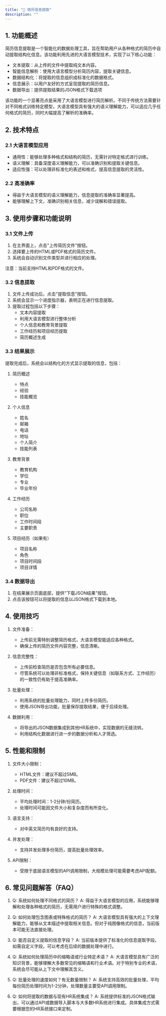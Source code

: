 ```yaml
---
title: "📄 简历信息提取"
description: ""
---
```


## 1. 功能概述

简历信息提取是一个智能化的数据处理工具，旨在帮助用户从各种格式的简历中自动提取结构化信息。该功能利用先进的大语言模型技术，实现了以下核心功能：

- 文本提取：从上传的文件中提取纯文本内容。
- 智能信息解析：使用大语言模型分析简历内容，提取关键信息。
- 数据结构化：将提取的信息组织成标准化的数据格式。
- 信息展示：以用户友好的方式呈现提取的简历信息。
- 数据导出：提供提取结果的JSON格式下载选项

该功能的一个显著亮点是采用了大语言模型进行简历解析。不同于传统方法需要针对不同格式训练特定模型，大语言模型具有强大的语义理解能力，可以适应几乎任何格式的简历，同时大幅提高了解析的准确率。

## 2. 技术特点

### 2.1 大语言模型应用

- 通用性：能够处理多种格式和结构的简历，无需针对特定格式进行训练。
- 语义理解：具备深度语义理解能力，可以准确识别和提取关键信息。
- 适应性强：可以处理非标准化的表述和格式，提高信息提取的灵活性。

### 2.2 高准确率

- 得益于大语言模型的语义理解能力，信息提取的准确率显著提高。
- 能够理解上下文，准确识别相关信息，减少误解和错误提取。

## 3. 使用步骤和功能说明

### 3.1 文件上传

1. 在主界面上，点击"上传简历文件"按钮。
2. 选择要上传的HTML或PDF格式的简历文件。
3. 系统会自动识别文件类型并进行相应的处理。

注意：当前支持HTML和PDF格式的文件。

### 3.2 信息提取

1. 文件上传成功后，点击"提取信息"按钮。
2. 系统会显示一个进度指示器，表明正在进行信息提取。
3. 提取过程包括以下步骤：
    - 文本内容提取
    - 利用大语言模型进行整体分析
    - 个人信息和教育背景提取
    - 工作经历和项目经历提取
    - 简历概述生成

### 3.3 结果展示

提取完成后，系统会以结构化的方式显示提取的信息，包括：

1. 简历概述
    - 特点
    - 经验
    - 技能概览

2. 个人信息
    - 姓名
    - 邮箱
    - 电话
    - 地址
    - 个人简介
    - 技能列表

3. 教育背景
    - 教育机构
    - 学位
    - 专业
    - 毕业年份

4. 工作经历
    - 公司名称
    - 职位
    - 工作时间段
    - 主要职责

5. 项目经历（如果有）
    - 项目名称
    - 角色
    - 项目时间段
    - 项目详情

### 3.4 数据导出

1. 在结果展示页面底部，提供"下载JSON结果"按钮。
2. 点击该按钮可以将提取的信息以JSON格式下载到本地。

## 4. 使用技巧

1. 文件准备：
    - 上传前无需特别调整简历格式，大语言模型能适应各种格式。
    - 确保上传的简历文件内容完整，信息清晰。

2. 信息完整性：
    - 上传前检查简历是否包含所有必要信息。
    - 尽管系统可以处理非标准格式，保持关键信息（如联系方式、工作经历）的一致性仍有助于提高准确率。

3. 批量处理：
    - 利用系统的批量处理能力，同时上传多份简历。
    - 使用JSON导出功能，批量保存提取结果，便于后续处理。

4. 数据利用：
    - 将导出的JSON数据集成到其他HR系统中，实现数据的无缝流转。
    - 利用结构化数据进行进一步的数据分析和人才筛选。

## 5. 性能和限制

1. 文件大小限制：
    - HTML文件：建议不超过5MB。
    - PDF文件：建议不超过10MB。

2. 处理时间：
    - 平均处理时间：1-2分钟/份简历。
    - 处理时间可能因文件大小和复杂度而有所变化。

3. 语言支持：
    - 对中英文简历均有良好的支持。

4. 并发处理：
    - 支持并发处理多份简历，提高批量处理效率。

5. API限制：
    - 受限于底层语言模型的API调用限制，大规模处理可能需要考虑API配额。

## 6. 常见问题解答（FAQ）

1. Q: 系统如何处理不同格式的简历？
   A: 得益于大语言模型的应用，系统能够理解和处理各种格式的简历，无需用户进行特殊的格式调整。

2. Q: 如何处理包含图表或特殊格式的简历？
   A: 大语言模型具有强大的上下文理解能力，能够从文本描述中提取相关信息。但对于纯图像格式的信息，当前版本可能无法直接处理。

3. Q: 能否自定义提取的信息字段？
   A: 当前版本提供了标准化的信息提取字段。如需自定义字段，可以考虑在后续的数据处理中进行。

4. Q: 系统如何处理简历中的缩略语或行业特定术语？
   A: 大语言模型具有广泛的知识背景，能够理解大多数常见的缩略语和行业术语。对于特别专业的术语，系统会尽可能从上下文中理解其含义。

5. Q: 批量处理的速度如何？有无数量限制？
   A: 系统支持高效的批量处理，平均每份简历处理时间为1-2分钟，处理数量主要受API调用限制。

6. Q: 如何将提取的数据与现有HR系统集成？
    A: 系统提供标准的JSON格式输出，可以通过API或数据导入脚本与大多数HR系统进行集成。具体集成方式需要根据您的HR系统接口来定制。
